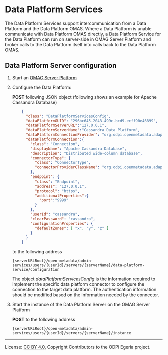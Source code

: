 <!-- SPDX-License-Identifier: CC-BY-4.0 -->
<!-- Copyright Contributors to the ODPi Egeria project. -->

# Data Platform Services

The Data Platform Services support intercommunication from a Data Platform and
the Data Platform OMAS. Where a Data Platform is unable communicate with Data Platform 
OMAS directly, a Data Platform Service for the Data Platform can run on server-side in
OMAG Server Platform and broker calls to the Data Platform itself into calls back
to the Data Platform OMAS. 

## Data Platform Server configuration

1. Start an [OMAG Server Platform](../../../open-metadata-resources/open-metadata-tutorials/omag-server-tutorial)
2. Configure the Data Platform:

    **POST** following JSON object (following shows an example for Apache Cassandra Database)

    ```json
        {
          "class": "DataPlatformServicesConfig",
          "dataPlatformGUID": "296bc645-2043-499c-bcd9-ecff90e46899",
          "dataPlatformServerURL":"127.0.0.1",
          "dataPlatformServerName":"Cassandra Data Platform",
          "dataPlatformConnectionProvider": "org.odpi.openmetadata.adapters.connectors.metadataextractor.cassandra.CassandraMetadataExtractorProvider",
          "dataPlatformConnection":{
            "class": "Connection",
            "displayName": "Apache Cassandra Database",
            "description": "Distributed wide-column database",
            "connectorType": {
              "class": "ConnectorType",
              "connectorProviderClassName": "org.odpi.openmetadata.adapters.connectors.metadataextractor.cassandra.CassandraMetadataExtractorProvider"
            },
            "endpoint": {
              "class": "Endpoint",
              "address": "127.0.0.1",
              "protocol": "https",
              "additionalProperties":{
                "port":"9999"
              }
            },
            "userId": "cassandra",
            "clearPassword": "cassandra",
            "configurationProperties": {
              "defaultZones": [ "x", "y", "z" ]
            }
          }
        }
    ```
    
    to the following address

    ```
    {serverURLRoot}/open-metadata/admin-services/users/{userId}/servers/{serverName}/data-platform-service/configuration
    ```

    The object *dataPlatformServicesConfig* is the information required to implement the specific data platform connector to configure the connection to the target data platform. 
    The authentication information should be modified based on the information needed by the connector.

3. Start the instance of the Data Platform Server on the OMAG Server Platform

    **POST** to the following address
    
    ```
    {serverURLRoot}/open-metadata/admin-services/users/{userId}/servers/{serverName}/instance
    ```

----
License: [CC BY 4.0](https://creativecommons.org/licenses/by/4.0/),
Copyright Contributors to the ODPi Egeria project.